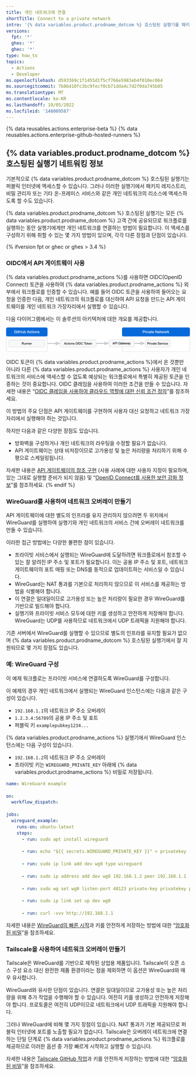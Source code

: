 ```yaml
---
title: 개인 네트워크에 연결
shortTitle: Connect to a private network
intro: '{% data variables.product.prodname_dotcom %} 호스팅된 실행기를 패키지 레지스트리, 비밀 관리자, 기타 온-프레미스 서비스를 비롯한 프라이빗 네트워크의 리소스에 연결할 수 있습니다.'
versions:
  fpt: '*'
  ghes: '*'
  ghec: '*'
type: how_to
topics:
  - Actions
  - Developer
ms.openlocfilehash: d593369c1f1455d1f5cf766e5983eb4f010ec064
ms.sourcegitcommit: 7b86410fc3bc9fecf0cb71dda4c7d2f0da745b85
ms.translationtype: MT
ms.contentlocale: ko-KR
ms.lasthandoff: 10/05/2022
ms.locfileid: '148009587'
---
```

{% data reusables.actions.enterprise-beta %} {% data reusables.actions.enterprise-github-hosted-runners %}

## {% data variables.product.prodname_dotcom %} 호스팅된 실행기 네트워킹 정보

기본적으로 {% data variables.product.prodname_dotcom %} 호스팅된 실행기는 퍼블릭 인터넷에 액세스할 수 있습니다. 그러나 이러한 실행기에서 패키지 레지스트리, 비밀 관리자 또는 기타 온-프레미스 서비스와 같은 개인 네트워크의 리소스에 액세스하도록 할 수도 있습니다. 

{% data variables.product.prodname_dotcom %} 호스팅된 실행기는 모든 {% data variables.product.prodname_dotcom %} 고객 간에 공유되므로 워크플로를 실행하는 동안 실행기에게만 개인 네트워크를 연결하는 방법이 필요합니다. 이 액세스를 구성하기 위해 취할 수 있는 몇 가지 방법이 있으며, 각각 다른 장점과 단점이 있습니다.

{% ifversion fpt or ghec or ghes > 3.4 %}
### OIDC에서 API 게이트웨이 사용

{% data variables.product.prodname_actions %}를 사용하면 OIDC(OpenID Connect) 토큰을 사용하여 {% data variables.product.prodname_actions %} 외부에서 워크플로를 인증할 수 있습니다. 예를 들어 OIDC 토큰을 사용하여 들어오는 요청을 인증한 다음, 개인 네트워크의 워크플로를 대신하여 API 요청을 만드는 API 게이트웨이를 개인 네트워크 가장자리에서 실행할 수 있습니다.

다음 다이어그램에서는 이 솔루션의 아키텍처에 대한 개요를 제공합니다.

![OIDC 게이트웨이 다이어그램](/assets/images/help/images/actions-oidc-gateway.png)

OIDC 토큰이 {% data variables.product.prodname_actions %}에서 온 것뿐만 아니라 다른 {% data variables.product.prodname_actions %} 사용자가 개인 네트워크의 서비스에 액세스할 수 없도록 예상되는 워크플로에서 특별히 제공된 토큰을 인증하는 것이 중요합니다. OIDC 클레임을 사용하여 이러한 조건을 만들 수 있습니다. 자세한 내용은 “[OIDC 클레임을 사용하여 클라우드 역할에 대한 신뢰 조건 정의](/actions/deployment/security-hardening-your-deployments/about-security-hardening-with-openid-connect#defining-trust-conditions-on-cloud-roles-using-oidc-claims)”를 참조하세요.

이 방법의 주요 단점은 API 게이트웨이를 구현하여 사용자 대신 요청하고 네트워크 가장자리에서 실행해야 하는 것입니다.

하지만 다음과 같은 다양한 장점도 있습니다.
- 방화벽을 구성하거나 개인 네트워크의 라우팅을 수정할 필요가 없습니다. 
- API 게이트웨이는 상태 비저장이므로 고가용성 및 높은 처리량을 처리하기 위해 수평으로 스케일링됩니다.

자세한 내용은 [API 게이트웨이의 참조 구현](https://github.com/github/actions-oidc-gateway-example) (사용 사례에 대한 사용자 지정이 필요하며, 있는 그대로 실행할 준비가 되지 않음) 및 “[OpenID Connect를 사용한 보안 강화 정보](/actions/deployment/security-hardening-your-deployments/about-security-hardening-with-openid-connect)”를 참조하세요.
{% endif %}

### WireGuard를 사용하여 네트워크 오버레이 만들기

API 게이트웨이에 대한 별도의 인프라를 유지 관리하지 않으려면 두 위치에서 WireGuard를 실행하여 실행기와 개인 네트워크의 서비스 간에 오버레이 네트워크를 만들 수 있습니다.

이러한 접근 방법에는 다양한 불편한 점이 있습니다. 

- 프라이빗 서비스에서 실행되는 WireGuard에 도달하려면 워크플로에서 참조할 수 있는 잘 알려진 IP 주소 및 포트가 필요합니다. 이는 공용 IP 주소 및 포트, 네트워크 게이트웨이의 포트 매핑 또는 DNS를 동적으로 업데이트하는 서비스일 수 있습니다. 
- WireGuard는 NAT 통과를 기본으로 처리하지 않으므로 이 서비스를 제공하는 방법을 식별해야 합니다.
- 이 연결은 일대일이므로 고가용성 또는 높은 처리량이 필요한 경우 WireGuard를 기반으로 빌드해야 합니다. 
- 실행기와 프라이빗 서비스 모두에 대한 키를 생성하고 안전하게 저장해야 합니다. WireGuard는 UDP를 사용하므로 네트워크에서 UDP 트래픽을 지원해야 합니다.

기존 서버에서 WireGuard를 실행할 수 있으므로 별도의 인프라를 유지할 필요가 없으며 {% data variables.product.prodname_dotcom %} 호스팅된 실행기에서 잘 지원되므로 몇 가지 장점도 있습니다.

### 예: WireGuard 구성

이 예제 워크플로는 프라이빗 서비스에 연결하도록 WireGuard를 구성합니다.

이 예제의 경우 개인 네트워크에서 실행되는 WireGuard 인스턴스에는 다음과 같은 구성이 있습니다.
- `192.168.1.1`의 네트워크 IP 주소 오버레이
- `1.2.3.4:56789`의 공용 IP 주소 및 포트
- 퍼블릭 키 `examplepubkey1234...`

{% data variables.product.prodname_actions %} 실행기에서 WireGuard 인스턴스에는 다음 구성이 있습니다.
- `192.168.1.2`의 네트워크 IP 주소 오버레이
- 프라이빗 키는 `WIREGUARD_PRIVATE_KEY` 아래에 {% data variables.product.prodname_actions %} 비밀로 저장됩니다.

```yaml
name: WireGuard example

on:
  workflow_dispatch:

jobs:
  wireguard_example:
    runs-on: ubuntu-latest
    steps:
      - run: sudo apt install wireguard

      - run: echo "${{ secrets.WIREGUARD_PRIVATE_KEY }}" > privatekey

      - run: sudo ip link add dev wg0 type wireguard

      - run: sudo ip address add dev wg0 192.168.1.2 peer 192.168.1.1

      - run: sudo wg set wg0 listen-port 48123 private-key privatekey peer examplepubkey1234... allowed-ips 0.0.0.0/0 endpoint 1.2.3.4:56789

      - run: sudo ip link set up dev wg0

      - run: curl -vvv http://192.168.1.1
```

자세한 내용은 [WireGuard의 빠른 시작](https://www.wireguard.com/quickstart/)과 키를 안전하게 저장하는 방법에 대한 “[암호화된 비밀](/actions/security-guides/encrypted-secrets)”을 참조하세요.

### Tailscale을 사용하여 네트워크 오버레이 만들기

Tailscale은 WireGuard를 기반으로 제작된 상업용 제품입니다. Tailscale이 오픈 소스 구성 요소 대신 완전한 제품 환경이라는 점을 제외하면 이 옵션은 WireGuard와 매우 유사합니다.

WireGuard와 유사한 단점이 있습니다. 연결은 일대일이므로 고가용성 또는 높은 처리량을 위해 추가 작업을 수행해야 할 수 있습니다. 여전히 키를 생성하고 안전하게 저장해야 합니다. 프로토콜은 여전히 UDP이므로 네트워크에서 UDP 트래픽을 지원해야 합니다.

그러나 WireGuard에 비해 몇 가지 장점이 있습니다. NAT 통과가 기본 제공되므로 퍼블릭 인터넷에 포트를 노출할 필요가 없습니다. Tailscale은 오버레이 네트워크에 연결하는 단일 단계로 {% data variables.product.prodname_actions %} 워크플로를 제공하므로 이러한 옵션 중 가장 빠르게 시작하고 실행할 수 있습니다.

자세한 내용은 [Tailscale GitHub 작업](https://github.com/tailscale/github-action)과 키를 안전하게 저장하는 방법에 대한 “[암호화된 비밀](/actions/security-guides/encrypted-secrets)”을 참조하세요.

